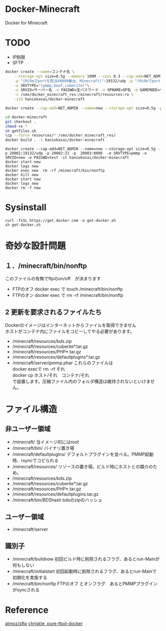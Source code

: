 # Docker-Minecraft
Docker for Minecraft

# TODO
- IP制限
- SFTP

```bash
docker create --name=コンテナ名 \
	--storage-opt size=0.5g --memory 100M --cpus 0.3 --cap-add=NET_ADMIN \
	-p "(MiRmでportを配当40000番台、Minecraft)":19132/udp -p "(MiRmでportを配当5万番台、FTP)":22 -p  "(MiRmでportを配当30000番台、WebパネorIpv6)":8080   \
	-e SRVTYPE="(pmmp,beof,cuberite)"\
	-e SRVID=サーバー名 -e PASSWD=生パスワード -e OPNAME=OP名 -e GAMEMODE=ゲームモード -e WORLDTYPE=ワールド -e DIFFICULTY=難易度 -e PERMISSION=権限  -e SRVDOMAIN=サーバーのドメイン \
	-v /smx/docker_minecraft_res:/minecraft/resources:ro \
	-itd haniokasai/docker-minecraft
```

```bash
docker create --cap-add=NET_ADMIN --name=new --storage-opt size=0.5g -p 20001:19132/udp -p 20002:22 -p  20003:8080  -e SRVTYPE=pmmp -e SRVID=new -e PASSWD=test  -v /smx/docker_minecraft_res:/minecraft/resources:ro -it haniokasai/docker-minecraft　(
```

```bash
cd docker-minecraft
git checkout .
chmod +x *
sh getFiles.sh
\cp --force resources/* /smx/docker_minecraft_res/ 
docker build . -t haniokasai/docker-minecraft
```

```test
docker create --cap-add=NET_ADMIN --name=new --storage-opt size=0.5g -p 20001:19132/udp -p 20002:22 -p  20003:8080  -e SRVTYPE=pmmp -e SRVID=new -e PASSWD=test -it haniokasai/docker-minecraft
docker start new
docker logs new
docker exec new  rm -rf /minecraft/bin/nonftp 
docker kill new
docker start new
docker logs new
docker rm -f new
```

# Sysinstall

```
curl -fsSL https://get.docker.com -o get-docker.sh
sh get-docker.sh
```

# 奇妙な設計問題

## １．/minecraft/bin/nonftp
このファイルの有無でftpのon/off　が決まります <br>
- FTPのオフ
	docker exec で touch /minecraft/bin/nonftp <br>
- FTPのオン
	docker exec で rm -rf /minecraft/bin/nonftp <br>

## 2 更新を要求されるファイルたち
Dockerのイメージはインターネットからファイルを取得できません<br>
ホストがコンテナ内にファイルをコピーしてやる必要があります。<br>
- /minecraft/resources/bds.zip
- /minecraft/resources/cuberite*.tar.gz
- /minecraft/resources/PHP*.tar.gz
- /minecraft/resources/defaultplugins*.tar.gz
- /minecraft/server/pmmp.phar
これらのファイルは<br>
docker execで rm -rf それ<br>
docker cp ホスト/それ　コンテナ/それ<br>
で設置します。圧縮ファイル内のフォルダ構造は維持されないといけません。



# ファイル構造
## 非ユーザー領域
- /minecraft/  当イメージ的にはroot
- /minecraft/bin/ バイナリ置き場
- /minecraft/defaultplugins/ デフォルトプラグインを並べる。PMMP起動時、rsyncでコピられる
- /minecraft/resources/  リソースの置き場。ビルド時にホストとの媒介のため。
- /minecraft/resources/bds.zip
- /minecraft/resources/cuberite*.tar.gz
- /minecraft/resources/PHP*.tar.gz
- /minecraft/resources/defaultplugins.tar.gz
- /minecraft/bin/BDShash bdsのzipのハッシュ

## ユーザー領域
- /minecraft/server


## 識別子
- /minecraft/buildnow 初回ビルド時に削除されるフラグ、あるとrun-Mainが何もしない
- /minecraft/initialstart  初回起動時に削除されるフラグ、あるとrun-Mainで初期化を実施する
- /minecraft/bin/nonftp FTPのオフ とオンフラグ　あるとPMMPプラグインがsyncされる
# Reference
[atmoz/sftp](https://github.com/atmoz/sftp)
[chriskte, pure-ftpd-docker](https://github.com/chriskite/pure-ftpd-docker)
